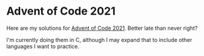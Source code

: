 # Advent of Code 2021
Here are my solutions for [Advent of Code 2021](https://adventofcode.com/2021).
Better late than never right?

I'm currently doing them in C, although I may expand that to include other languages 
I want to practice.

